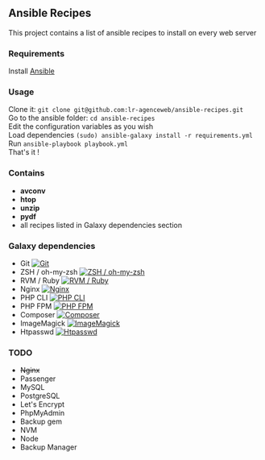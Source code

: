 ## Ansible Recipes

This project contains a list of ansible recipes to install on every web server

### Requirements
Install [Ansible](http://docs.ansible.com/ansible/intro_installation.html)  

### Usage
Clone it: `git clone git@github.com:lr-agenceweb/ansible-recipes.git`  
Go to the ansible folder: `cd ansible-recipes`  
Edit the configuration variables as you wish  
Load dependencies `(sudo) ansible-galaxy install -r requirements.yml`  
Run `ansible-playbook playbook.yml`  
That's it !  

### Contains
- **avconv**
- **htop**
- **unzip**
- **pydf**
- all recipes listed in Galaxy dependencies section

### Galaxy dependencies
- Git [![Git](https://img.shields.io/badge/galaxy-franklinkim.git-5bbdbf.svg?style=flat-square)](https://galaxy.ansible.com/franklinkim/git)
- ZSH / oh-my-zsh [![ZSH / oh-my-zsh](https://img.shields.io/badge/galaxy-franklinkim.users--oh--my--zsh-5bbdbf.svg?style=flat-square)](https://galaxy.ansible.com/franklinkim/users-oh-my-zsh)
- RVM / Ruby [![RVM / Ruby](https://img.shields.io/badge/galaxy-rvm_io.rvm1--ruby-5bbdbf.svg?style=flat-square)](https://galaxy.ansible.com/rvm_io/rvm1-ruby)
- Nginx [![Nginx](https://img.shields.io/badge/galaxy-mats116.nginx-5bbdbf.svg?style=flat-square)](https://galaxy.ansible.com/mats116/nginx)
- PHP CLI [![PHP CLI](https://img.shields.io/badge/galaxy-novuso.php--cli-5bbdbf.svg?style=flat-square)](https://galaxy.ansible.com/novuso/php-cli/)
- PHP FPM [![PHP FPM](https://img.shields.io/badge/galaxy-nbz4live.php--fpm-5bbdbf.svg?style=flat-square)](https://galaxy.ansible.com/nbz4live/php-fpm/)
- Composer [![Composer](https://img.shields.io/badge/galaxy-tersmitten.composer-5bbdbf.svg?style=flat-square)](https://galaxy.ansible.com/tersmitten/composer/)
- ImageMagick [![ImageMagick](https://img.shields.io/badge/galaxy-hashbangcode.imagemagick-5bbdbf.svg?style=flat-square)](https://galaxy.ansible.com/hashbangcode/imagemagick/)
- Htpasswd [![Htpasswd](https://img.shields.io/badge/galaxy-franklinkim.htpasswd-5bbdbf.svg?style=flat-square)](https://galaxy.ansible.com/franklinkim/htpasswd/)

### TODO
- ~~Nginx~~
- Passenger
- MySQL
- PostgreSQL
- Let's Encrypt
- PhpMyAdmin
- Backup gem
- NVM
- Node
- Backup Manager